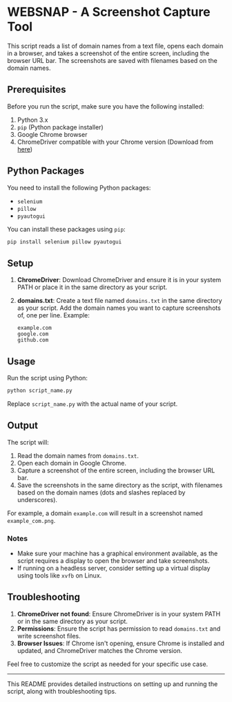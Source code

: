 # WEBSNAP - A Screenshot Capture Tool

This script reads a list of domain names from a text file, opens each domain in a browser, and takes a screenshot of the entire screen, including the browser URL bar. The screenshots are saved with filenames based on the domain names.

## Prerequisites

Before you run the script, make sure you have the following installed:

1. Python 3.x
2. `pip` (Python package installer)
3. Google Chrome browser
4. ChromeDriver compatible with your Chrome version (Download from [here](https://sites.google.com/a/chromium.org/chromedriver/downloads))

## Python Packages

You need to install the following Python packages:

- `selenium`
- `pillow`
- `pyautogui`

You can install these packages using `pip`:

```sh
pip install selenium pillow pyautogui
```

## Setup

1. **ChromeDriver**: Download ChromeDriver and ensure it is in your system PATH or place it in the same directory as your script.

2. **domains.txt**: Create a text file named `domains.txt` in the same directory as your script. Add the domain names you want to capture screenshots of, one per line. Example:

    ```
    example.com
    google.com
    github.com
    ```

## Usage

Run the script using Python:

```sh
python script_name.py
```

Replace `script_name.py` with the actual name of your script.

## Output

The script will:

1. Read the domain names from `domains.txt`.
2. Open each domain in Google Chrome.
3. Capture a screenshot of the entire screen, including the browser URL bar.
4. Save the screenshots in the same directory as the script, with filenames based on the domain names (dots and slashes replaced by underscores).

For example, a domain `example.com` will result in a screenshot named `example_com.png`.

### Notes

- Make sure your machine has a graphical environment available, as the script requires a display to open the browser and take screenshots.
- If running on a headless server, consider setting up a virtual display using tools like `xvfb` on Linux.

## Troubleshooting

1. **ChromeDriver not found**: Ensure ChromeDriver is in your system PATH or in the same directory as your script.
2. **Permissions**: Ensure the script has permission to read `domains.txt` and write screenshot files.
3. **Browser Issues**: If Chrome isn't opening, ensure Chrome is installed and updated, and ChromeDriver matches the Chrome version.

Feel free to customize the script as needed for your specific use case.

---

This README provides detailed instructions on setting up and running the script, along with troubleshooting tips.
